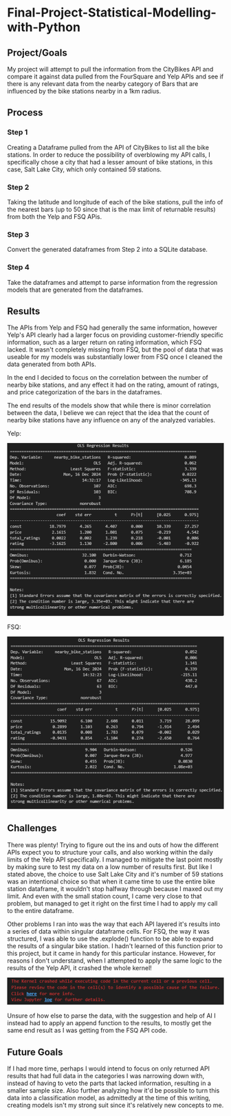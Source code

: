 # Final-Project-Statistical-Modelling-with-Python

## Project/Goals
My project will attempt to pull the information from the CityBikes API and compare it against data pulled from the FourSquare and Yelp APIs and see if there is any relevant data from the nearby category of Bars that are influenced by the bike stations nearby in a 1km radius.

## Process
### Step 1
Creating a Dataframe pulled from the API of CityBikes to list all the bike stations. In order to reduce the possibility of overblowing my API calls, I specifically chose a city that had a lesser amount of bike stations, in this case, Salt Lake City, which only contained 59 stations.
### Step 2
Taking the latitude and longitude of each of the bike stations, pull the info of the nearest bars (up to 50 since that is the max limit of returnable results) from both the Yelp and FSQ APis.
### Step 3
Convert the generated dataframes from Step 2 into a SQLite database.
### Step 4
Take the dataframes and attempt to parse information from the regression models that are generated from the dataframes.

## Results
The APIs from Yelp and FSQ had generally the same information, however Yelp's API clearly had a larger focus on providing customer-friendly specific information, such as a larger return on rating information, which FSQ lacked. It wasn't completely missing from FSQ, but the pool of data that was useable for my models was substantially lower from FSQ once I cleaned the data generated from both APIs.

In the end I decided to focus on the correlation between the number of nearby bike stations, and any effect it had on the rating, amount of ratings, and price categorization of the bars in the dataframes.

The end results of the models show that while there is minor correlation between the data, I believe we can reject that the idea that the count of nearby bike stations have any influence on any of the analyzed variables.

Yelp:

![image](images/Yelp_Model.png)

FSQ:

![image](images/FSQ_Model.png)

## Challenges 
There was plenty! Trying to figure out the ins and outs of how the different APIs expect you to structure your calls, and also working within the daily limits of the Yelp API specifically. I managed to mitigate the last point mostly by making sure to test my data on a low number of results first. But like I stated above, the choice to use Salt Lake City and it's number of 59 stations was an intentional choice so that when it came time to use the entire bike station dataframe, it wouldn't stop halfway through because I maxed out my limit. And even with the small station count, I came very close to that problem, but managed to get it right on the first time I had to apply my call to the entire dataframe.

Other problems I ran into was the way that each API layered it's results into a series of data within singular dataframe cells. For FSQ, the way it was structured, I was able to use the .explode() function to be able to expand the results of a singular bike station. I hadn't learned of this function prior to this project, but it came in handy for this particular instance. However, for reasons I don't understand, when I attempted to apply the same logic to the results of the Yelp API, it crashed the whole kernel!

![image](images/crashed.png)

Unsure of how else to parse the data, with the suggestion and help of AI I instead had to apply an append function to the results, to mostly get the same end result as I was getting from the FSQ API code.

## Future Goals
If I had more time, perhaps I would intend to focus on only returned API results that had full data in the categories I was narrowing down with, instead of having to veto the parts that lacked information, resulting in a smaller sample size. Also further analyzing how it'd be possible to turn this data into a classification model, as admittedly at the time of this writing, creating models isn't my strong suit since it's relatively new concepts to me.

